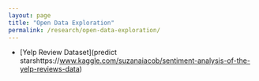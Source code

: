 ```yaml
---
layout: page
title: "Open Data Exploration"
permalink: /research/open-data-exploration/
---
```


- [Yelp Review Dataset](predict starshttps://www.kaggle.com/suzanaiacob/sentiment-analysis-of-the-yelp-reviews-data)
